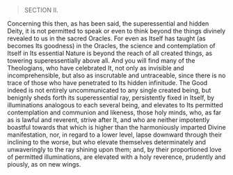 > SECTION II.

Concerning this then, as has been said, the superessential and hidden   Deity, it is not permitted to speak or even to think beyond the things   divinely revealed to us in the sacred Oracles.
 For even as Itself has taught (as becomes Its goodness) in the Oracles, the science and   contemplation of Itself in Its essential Nature is beyond the reach of   all created things, as towering superessentially above all.
And you will find many of the Theologians, who have celebrated It, not only as invisible and incomprehensible, but also as inscrutable and   untraceable, since there is no trace of those who have penetrated to Its hidden infinitude.
The Good indeed is not entirely uncommunicated   to any single created being, but benignly sheds forth its superessential ray, persistently fixed in Itself, by illuminations analogous to each several being, and elevates to Its permitted   contemplation and communion and likeness, those holy minds, who, as far as is lawful and reverent, strive after It, and who are neither impotently boastful towards that which is higher than the harmoniously imparted Divine manifestation, nor, in regard to a lower level, lapse downward through their inclining to the worse, but who elevate   themselves determinately and unwaveringly to the ray shining upon them; and, by their proportioned love of permitted illuminations, are elevated with a holy reverence, prudently and piously, as on new wings.
